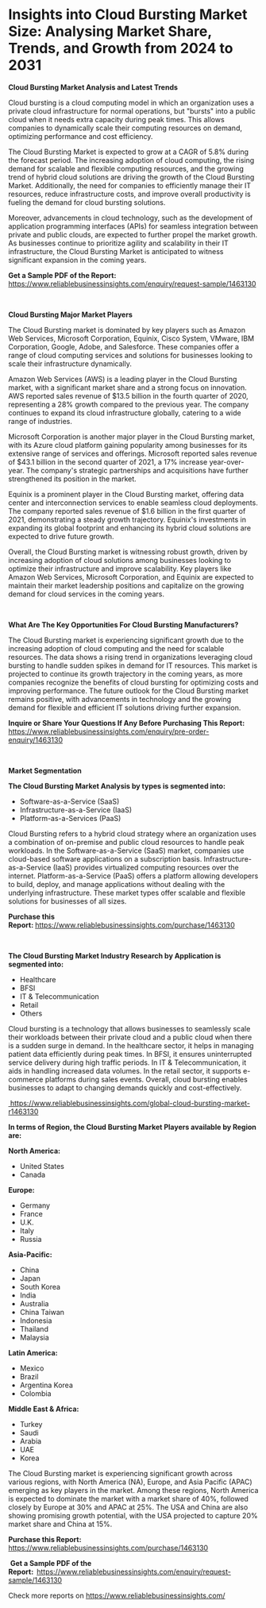 <p><h1>Insights into Cloud Bursting Market Size: Analysing Market Share, Trends, and Growth from 2024 to 2031</h1></p><p><strong>Cloud Bursting Market Analysis and Latest Trends</strong></p>
<p><p>Cloud bursting is a cloud computing model in which an organization uses a private cloud infrastructure for normal operations, but "bursts" into a public cloud when it needs extra capacity during peak times. This allows companies to dynamically scale their computing resources on demand, optimizing performance and cost efficiency.</p><p>The Cloud Bursting Market is expected to grow at a CAGR of 5.8% during the forecast period. The increasing adoption of cloud computing, the rising demand for scalable and flexible computing resources, and the growing trend of hybrid cloud solutions are driving the growth of the Cloud Bursting Market. Additionally, the need for companies to efficiently manage their IT resources, reduce infrastructure costs, and improve overall productivity is fueling the demand for cloud bursting solutions.</p><p>Moreover, advancements in cloud technology, such as the development of application programming interfaces (APIs) for seamless integration between private and public clouds, are expected to further propel the market growth. As businesses continue to prioritize agility and scalability in their IT infrastructure, the Cloud Bursting Market is anticipated to witness significant expansion in the coming years.</p></p>
<p><strong>Get a Sample PDF of the Report:&nbsp;</strong> <a href="https://www.reliablebusinessinsights.com/enquiry/request-sample/1463130">https://www.reliablebusinessinsights.com/enquiry/request-sample/1463130</a></p>
<p>&nbsp;</p>
<p><strong>Cloud Bursting Major Market Players</strong></p>
<p><p>The Cloud Bursting market is dominated by key players such as Amazon Web Services, Microsoft Corporation, Equinix, Cisco System, VMware, IBM Corporation, Google, Adobe, and Salesforce. These companies offer a range of cloud computing services and solutions for businesses looking to scale their infrastructure dynamically.</p><p>Amazon Web Services (AWS) is a leading player in the Cloud Bursting market, with a significant market share and a strong focus on innovation. AWS reported sales revenue of $13.5 billion in the fourth quarter of 2020, representing a 28% growth compared to the previous year. The company continues to expand its cloud infrastructure globally, catering to a wide range of industries.</p><p>Microsoft Corporation is another major player in the Cloud Bursting market, with its Azure cloud platform gaining popularity among businesses for its extensive range of services and offerings. Microsoft reported sales revenue of $43.1 billion in the second quarter of 2021, a 17% increase year-over-year. The company's strategic partnerships and acquisitions have further strengthened its position in the market.</p><p>Equinix is a prominent player in the Cloud Bursting market, offering data center and interconnection services to enable seamless cloud deployments. The company reported sales revenue of $1.6 billion in the first quarter of 2021, demonstrating a steady growth trajectory. Equinix's investments in expanding its global footprint and enhancing its hybrid cloud solutions are expected to drive future growth.</p><p>Overall, the Cloud Bursting market is witnessing robust growth, driven by increasing adoption of cloud solutions among businesses looking to optimize their infrastructure and improve scalability. Key players like Amazon Web Services, Microsoft Corporation, and Equinix are expected to maintain their market leadership positions and capitalize on the growing demand for cloud services in the coming years.</p></p>
<p>&nbsp;</p>
<p><strong>What Are The Key Opportunities For Cloud Bursting Manufacturers?</strong></p>
<p><p>The Cloud Bursting market is experiencing significant growth due to the increasing adoption of cloud computing and the need for scalable resources. The data shows a rising trend in organizations leveraging cloud bursting to handle sudden spikes in demand for IT resources. This market is projected to continue its growth trajectory in the coming years, as more companies recognize the benefits of cloud bursting for optimizing costs and improving performance. The future outlook for the Cloud Bursting market remains positive, with advancements in technology and the growing demand for flexible and efficient IT solutions driving further expansion.</p></p>
<p><strong>Inquire or Share Your Questions If Any Before Purchasing This Report:</strong> <a href="https://www.reliablebusinessinsights.com/enquiry/pre-order-enquiry/1463130">https://www.reliablebusinessinsights.com/enquiry/pre-order-enquiry/1463130</a></p>
<p>&nbsp;</p>
<p><strong>Market Segmentation</strong></p>
<p><strong>The Cloud Bursting Market Analysis by types is segmented into:</strong></p>
<p><ul><li>Software-as-a-Service (SaaS)</li><li>Infrastructure-as-a-Service (IaaS)</li><li>Platform-as-a-Services (PaaS)</li></ul></p>
<p><p>Cloud Bursting refers to a hybrid cloud strategy where an organization uses a combination of on-premise and public cloud resources to handle peak workloads. In the Software-as-a-Service (SaaS) market, companies use cloud-based software applications on a subscription basis. Infrastructure-as-a-Service (IaaS) provides virtualized computing resources over the internet. Platform-as-a-Service (PaaS) offers a platform allowing developers to build, deploy, and manage applications without dealing with the underlying infrastructure. These market types offer scalable and flexible solutions for businesses of all sizes.</p></p>
<p><strong>Purchase this Report:&nbsp;</strong><a href="https://www.reliablebusinessinsights.com/purchase/1463130">https://www.reliablebusinessinsights.com/purchase/1463130</a></p>
<p>&nbsp;</p>
<p><strong>The Cloud Bursting Market Industry Research by Application is segmented into:</strong></p>
<p><ul><li>Healthcare</li><li>BFSI</li><li>IT & Telecommunication</li><li>Retail</li><li>Others</li></ul></p>
<p><p>Cloud bursting is a technology that allows businesses to seamlessly scale their workloads between their private cloud and a public cloud when there is a sudden surge in demand. In the healthcare sector, it helps in managing patient data efficiently during peak times. In BFSI, it ensures uninterrupted service delivery during high traffic periods. In IT & Telecommunication, it aids in handling increased data volumes. In the retail sector, it supports e-commerce platforms during sales events. Overall, cloud bursting enables businesses to adapt to changing demands quickly and cost-effectively.</p></p>
<p><a href="https://www.reliablebusinessinsights.com/global-cloud-bursting-market-r1463130">&nbsp;https://www.reliablebusinessinsights.com/global-cloud-bursting-market-r1463130</a></p>
<p><strong>In terms of Region, the Cloud Bursting Market Players available by Region are:</strong></p>
<p>
    <p> <strong> North America: </strong>
        <ul>
            <li>United States</li>
            <li>Canada</li>
        </ul>
        </p> 
    <p> <strong> Europe: </strong>
        <ul>
            <li>Germany</li>
            <li>France</li>
            <li>U.K.</li>
            <li>Italy</li>
            <li>Russia</li>
        </ul>
        </p> 
    <p> <strong> Asia-Pacific: </strong>
        <ul>
            <li>China</li>
            <li>Japan</li>
            <li>South Korea</li>
            <li>India</li>
            <li>Australia</li>
            <li>China Taiwan</li>
            <li>Indonesia</li>
            <li>Thailand</li>
            <li>Malaysia</li>
        </ul>
        </p> 
    <p> <strong> Latin America: </strong>
        <ul>
            <li>Mexico</li>
            <li>Brazil</li>
            <li>Argentina Korea</li>
            <li>Colombia</li>
        </ul>
        </p> 
    <p> <strong> Middle East & Africa: </strong>
        <ul>
            <li>Turkey</li>
            <li>Saudi</li>
            <li>Arabia</li>
            <li>UAE</li>
            <li>Korea</li>
        </ul>
    </p>
    </p>
<p><p>The Cloud Bursting market is experiencing significant growth across various regions, with North America (NA), Europe, and Asia Pacific (APAC) emerging as key players in the market. Among these regions, North America is expected to dominate the market with a market share of 40%, followed closely by Europe at 30% and APAC at 25%. The USA and China are also showing promising growth potential, with the USA projected to capture 20% market share and China at 15%.</p></p>
<p><strong>Purchase this Report: </strong><a href="https://www.reliablebusinessinsights.com/purchase/1463130">https://www.reliablebusinessinsights.com/purchase/1463130</a></p>
<p>&nbsp;<strong>Get a Sample PDF of the Report:&nbsp;&nbsp;</strong><a href="https://www.reliablebusinessinsights.com/enquiry/request-sample/1463130">https://www.reliablebusinessinsights.com/enquiry/request-sample/1463130</a></p>
<p><strong></strong></p>
<p>Check more reports on <a href="https://www.reliablebusinessinsights.com/">https://www.reliablebusinessinsights.com/</a></p>